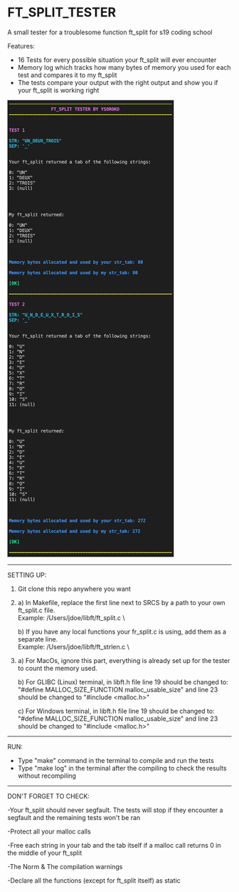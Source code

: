 # FT_SPLIT_TESTER
A small tester for a troublesome function ft_split for s19 coding school



Features:
- 16 Tests for every possible situation your ft_split will ever encounter
- Memory log which tracks how many bytes of memory you used for each test and compares it to my ft_split
- The tests compare your output with the right output and show you if your ft_split is working right

![](Images/img.png)

--------------------------------------------------------------------------------------------------------------------------------------
SETTING UP:
1) Git clone this repo anywhere you want


2) a) In Makefile, replace the first line next to SRCS by a path to your own ft_split.c file.      
      Example: /Users/jdoe/libft/ft_split.c \

   b) If you have any local functions your fr_split.c is using, add them as a separate line.             
      Example: /Users/jdoe/libft/ft_strlen.c \
   
   
3) a) For MacOs, ignore this part, everything is already set up for the tester to count the memory used.

   b) For GLIBC (Linux) terminal, in libft.h file line 19 should be changed to: "#define MALLOC_SIZE_FUNCTION malloc_usable_size"
      and line 23 should be changed to "#include <malloc.h>"
      
   c) For Windows terminal, in libft.h file line 19 should be changed to: "#define MALLOC_SIZE_FUNCTION malloc_usable_size"
      and line 23 should be changed to "#include <malloc.h>"
      
--------------------------------------------------------------------------------------------------------------------------------------
RUN:
- Type "make" command in the terminal to compile and run the tests
- Type "make log" in the terminal after the compiling to check the results without recompiling


--------------------------------------------------------------------------------------------------------------------------------------
DON'T FORGET TO CHECK:

-Your ft_split should never segfault. The tests will stop if they encounter a segfault and the remaining tests won't be ran

-Protect all your malloc calls

-Free each string in your tab and the tab itself if a malloc call returns 0 in the middle of your ft_split

-The Norm & The compilation warnings

-Declare all the functions (except for ft_split itself) as static
